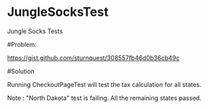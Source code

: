 # JungleSocksTest
Jungle Socks Tests

#Problem:

https://gist.github.com/sturnquest/308557fb46d0b36cb49c

#Solution

Running CheckoutPageTest will test the tax calculation for all states.

Note :  "North Dakota" test is failing. All the remaining states passed.
